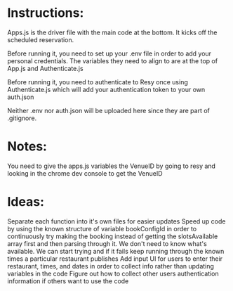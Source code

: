 # Instructions:

Apps.js is the driver file with the main code at the bottom. It kicks off the scheduled reservation.

Before running it, you need to set up your .env file in order to add your personal credentials. The variables they need to align to are at the top of App.js and Authenticate.js

Before running it, you need to authenticate to Resy once using Authenticate.js which will add your authentication token to your own auth.json

Neither .env nor auth.json will be uploaded here since they are part of .gitignore.

# Notes:

You need to give the apps.js variables the VenueID by going to resy and looking in the chrome dev console to get the VenueID

# Ideas:

Separate each function into it's own files for easier updates
Speed up code by using the known structure of variable bookConfigId in order to continuously try making the booking instead of getting the slotsAvailable array first and then parsing through it. We don't need to know what's available. We can start trying and if it fails keep running through the known times a particular restaurant publishes
Add input UI for users to enter their restaurant, times, and dates in order to collect info rather than updating variables in the code
Figure out how to collect other users authentication information if others want to use the code

